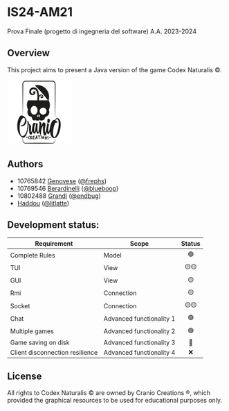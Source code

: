 # IS24-AM21
Prova Finale (progetto di ingegneria del software) A.A. 2023-2024



## Overview
 This project aims to present a Java version of the game Codex Naturalis ©. 
 
 ![Publisher](graphic_resources/publisher.png)



## Authors
- 10765842 [Genovese](francesco1.genovese@mail.polimi.it) ([@frephs](https://github.com/frephs))
- 10769546 [Berardinelli](10769546@polimi.it)  ([@blueboop](https://github.com/blueboop))
- 10802488 [Grandi](federico1.grandi@mail.polimi.it) ([@endbug](https://github.com/endbug))
- [Haddou](hamza.haddou@mail.polimi.it) ([@litlatte](https://github.com/litlatte))


## Development status:

| Requirement | Scope| Status |
|-------------|---|:-------:|
| Complete Rules | Model| 🟢 |
| TUI | View| 🟡🟡|
| GUI | View |🟡 |
| Rmi  | Connection | 🟡|
| Socket | Connection| 🟡🟡 | 
| Chat | Advanced functionality 1 | 🟢|
| Multiple games  | Advanced functionality 2| 🟢
| Game saving on disk | Advanced functionality 3 | 🔴 |
| Client disconnection resilience |Advanced functionality 4 | ❌|

## License
All rights to Codex Naturalis © are owned by Cranio Creations ®, which provided the graphical resources to be used for educational purposes only.